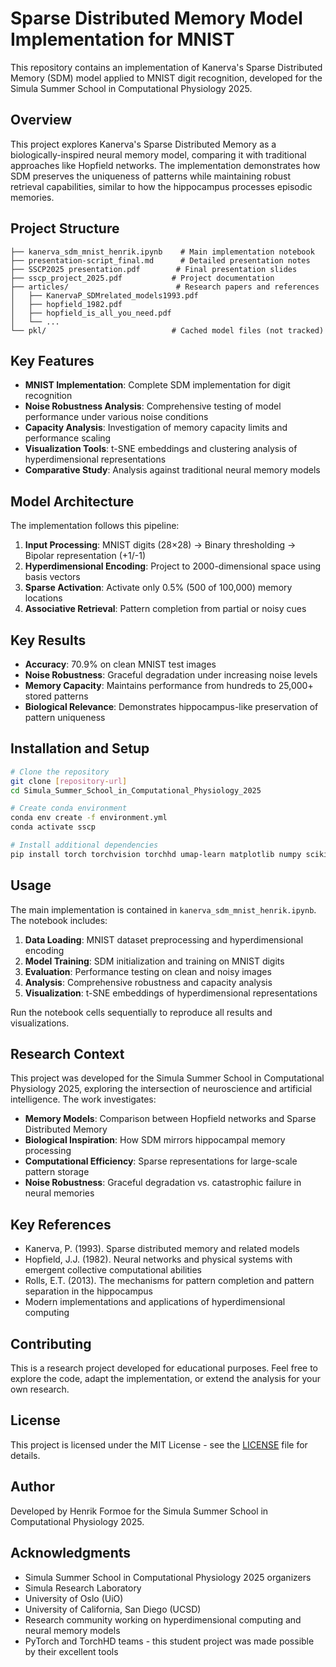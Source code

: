 # Sparse Distributed Memory Model Implementation for MNIST

This repository contains an implementation of Kanerva's Sparse Distributed Memory (SDM) model applied to MNIST digit recognition, developed for the Simula Summer School in Computational Physiology 2025.

## Overview

This project explores Kanerva's Sparse Distributed Memory as a biologically-inspired neural memory model, comparing it with traditional approaches like Hopfield networks. The implementation demonstrates how SDM preserves the uniqueness of patterns while maintaining robust retrieval capabilities, similar to how the hippocampus processes episodic memories.

## Project Structure

```
├── kanerva_sdm_mnist_henrik.ipynb    # Main implementation notebook
├── presentation-script_final.md      # Detailed presentation notes
├── SSCP2025 presentation.pdf        # Final presentation slides
├── sscp_project_2025.pdf           # Project documentation
├── articles/                        # Research papers and references
│   ├── KanervaP_SDMrelated_models1993.pdf
│   ├── hopfield_1982.pdf
│   ├── hopfield_is_all_you_need.pdf
│   └── ...
└── pkl/                            # Cached model files (not tracked)
```

## Key Features

- **MNIST Implementation**: Complete SDM implementation for digit recognition
- **Noise Robustness Analysis**: Comprehensive testing of model performance under various noise conditions
- **Capacity Analysis**: Investigation of memory capacity limits and performance scaling
- **Visualization Tools**: t-SNE embeddings and clustering analysis of hyperdimensional representations
- **Comparative Study**: Analysis against traditional neural memory models

## Model Architecture

The implementation follows this pipeline:
1. **Input Processing**: MNIST digits (28×28) → Binary thresholding → Bipolar representation (+1/-1)
2. **Hyperdimensional Encoding**: Project to 2000-dimensional space using basis vectors
3. **Sparse Activation**: Activate only 0.5% (500 of 100,000) memory locations
4. **Associative Retrieval**: Pattern completion from partial or noisy cues

## Key Results

- **Accuracy**: 70.9% on clean MNIST test images
- **Noise Robustness**: Graceful degradation under increasing noise levels
- **Memory Capacity**: Maintains performance from hundreds to 25,000+ stored patterns
- **Biological Relevance**: Demonstrates hippocampus-like preservation of pattern uniqueness

## Installation and Setup

```bash
# Clone the repository
git clone [repository-url]
cd Simula_Summer_School_in_Computational_Physiology_2025

# Create conda environment
conda env create -f environment.yml
conda activate sscp

# Install additional dependencies
pip install torch torchvision torchhd umap-learn matplotlib numpy scikit-learn
```

## Usage

The main implementation is contained in `kanerva_sdm_mnist_henrik.ipynb`. The notebook includes:

1. **Data Loading**: MNIST dataset preprocessing and hyperdimensional encoding
2. **Model Training**: SDM initialization and training on MNIST digits
3. **Evaluation**: Performance testing on clean and noisy images
4. **Analysis**: Comprehensive robustness and capacity analysis
5. **Visualization**: t-SNE embeddings of hyperdimensional representations

Run the notebook cells sequentially to reproduce all results and visualizations.

## Research Context

This project was developed for the Simula Summer School in Computational Physiology 2025, exploring the intersection of neuroscience and artificial intelligence. The work investigates:

- **Memory Models**: Comparison between Hopfield networks and Sparse Distributed Memory
- **Biological Inspiration**: How SDM mirrors hippocampal memory processing
- **Computational Efficiency**: Sparse representations for large-scale pattern storage
- **Noise Robustness**: Graceful degradation vs. catastrophic failure in neural memories

## Key References

- Kanerva, P. (1993). Sparse distributed memory and related models
- Hopfield, J.J. (1982). Neural networks and physical systems with emergent collective computational abilities
- Rolls, E.T. (2013). The mechanisms for pattern completion and pattern separation in the hippocampus
- Modern implementations and applications of hyperdimensional computing

## Contributing

This is a research project developed for educational purposes. Feel free to explore the code, adapt the implementation, or extend the analysis for your own research.

## License

This project is licensed under the MIT License - see the [LICENSE](LICENSE) file for details.

## Author

Developed by Henrik Formoe for the Simula Summer School in Computational Physiology 2025.

## Acknowledgments

- Simula Summer School in Computational Physiology 2025 organizers
- Simula Research Laboratory
- University of Oslo (UiO)
- University of California, San Diego (UCSD)
- Research community working on hyperdimensional computing and neural memory models
- PyTorch and TorchHD teams - this student project was made possible by their excellent tools
